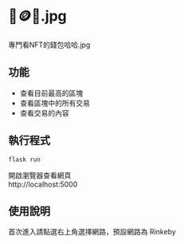 # 👀🪙🤣.jpg
專門看NFT的錢包哈哈.jpg

## 功能
* 查看目前最高的區塊
* 查看區塊中的所有交易
* 查看交易的內容

## 執行程式
```
flask run
```

開啟瀏覽器查看網頁  
http://localhost:5000

## 使用說明
首次進入請點選右上角選擇網路，預設網路為 Rinkeby